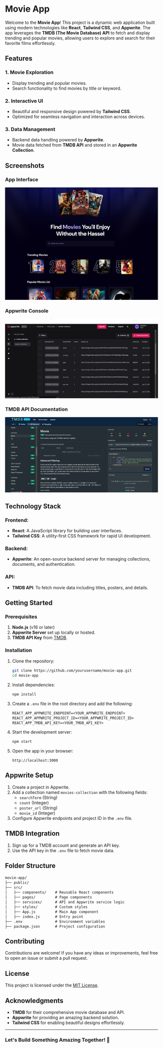 # Movie App

Welcome to the **Movie App**! This project is a dynamic web application built using modern technologies like **React**, **Tailwind CSS**, and **Appwrite**. The app leverages the **TMDB (The Movie Database) API** to fetch and display trending and popular movies, allowing users to explore and search for their favorite films effortlessly.

## Features

### 1. Movie Exploration
- Display trending and popular movies.
- Search functionality to find movies by title or keyword.

### 2. Interactive UI
- Beautiful and responsive design powered by **Tailwind CSS**.
- Optimized for seamless navigation and interaction across devices.

### 3. Data Management
- Backend data handling powered by **Appwrite**.
- Movie data fetched from **TMDB API** and stored in an **Appwrite Collection**.

## Screenshots

### App Interface
![App Interface](./screenshots/Screenshot.png)

### Appwrite Console
![Appwrite Console](./screenshots/appwrite.png)

### TMDB API Documentation
![TMDB API](./screenshots/TMDB.png)

## Technology Stack

### Frontend:
- **React**: A JavaScript library for building user interfaces.
- **Tailwind CSS**: A utility-first CSS framework for rapid UI development.

### Backend:
- **Appwrite**: An open-source backend server for managing collections, documents, and authentication.

### API:
- **TMDB API**: To fetch movie data including titles, posters, and details.

## Getting Started

### Prerequisites
1. **Node.js** (v16 or later)
2. **Appwrite Server** set up locally or hosted.
3. **TMDB API Key** from [TMDB](https://www.themoviedb.org/).

### Installation

1. Clone the repository:
   ```bash
   git clone https://github.com/yourusername/movie-app.git
   cd movie-app
   ```

2. Install dependencies:
   ```bash
   npm install
   ```

3. Create a `.env` file in the root directory and add the following:
   ```env
   REACT_APP_APPWRITE_ENDPOINT=<YOUR_APPWRITE_ENDPOINT>
   REACT_APP_APPWRITE_PROJECT_ID=<YOUR_APPWRITE_PROJECT_ID>
   REACT_APP_TMDB_API_KEY=<YOUR_TMDB_API_KEY>
   ```

4. Start the development server:
   ```bash
   npm start
   ```

5. Open the app in your browser:
   ```
   http://localhost:3000
   ```

## Appwrite Setup
1. Create a project in Appwrite.
2. Add a collection named `movies-collection` with the following fields:
   - `searchTerm` (String)
   - `count` (Integer)
   - `poster_url` (String)
   - `movie_id` (Integer)
3. Configure Appwrite endpoints and project ID in the `.env` file.

## TMDB Integration
1. Sign up for a TMDB account and generate an API key.
2. Use the API key in the `.env` file to fetch movie data.

## Folder Structure
```plaintext
movie-app/
├── public/
├── src/
│   ├── components/    # Reusable React components
│   ├── pages/         # Page components
│   ├── services/      # API and Appwrite service logic
│   ├── styles/        # Custom styles
│   ├── App.js         # Main App component
│   ├── index.js       # Entry point
├── .env               # Environment variables
├── package.json       # Project configuration
```

## Contributing
Contributions are welcome! If you have any ideas or improvements, feel free to open an issue or submit a pull request.

## License
This project is licensed under the [MIT License](LICENSE).

## Acknowledgments
- **TMDB** for their comprehensive movie database and API.
- **Appwrite** for providing an amazing backend solution.
- **Tailwind CSS** for enabling beautiful designs effortlessly.

---

### Let's Build Something Amazing Together! 🚀

